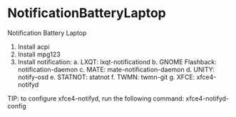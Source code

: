 # NotificationBatteryLaptop
Notification Battery Laptop

1. Install acpi
2. Install mpg123
2. Install notification:
  a. LXQT: lxqt-notificationd
  b. GNOME Flashback: notification-daemon
  c. MATE: mate-notification-daemon
  d. UNITY: notify-osd
  e. STATNOT: statnot
  f. TWMN: twmn-git
  g. XFCE: xfce4-notifyd

TIP: to configure xfce4-notifyd, run the following 
command: xfce4-notifyd-config

